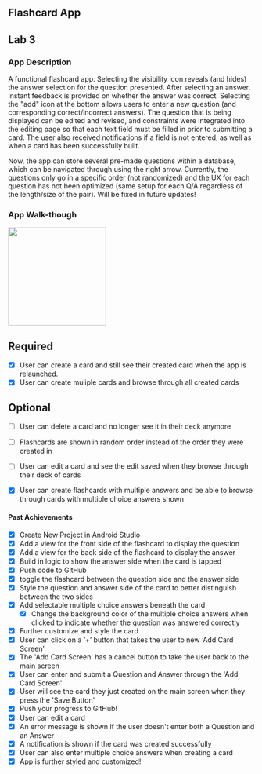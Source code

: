 ## Flashcard App

## Lab 3

### App Description
A functional flashcard app. Selecting the visibility icon reveals (and hides) the answer selection for the question presented. After selecting an answer, instant feedback is provided on whether the answer was correct. Selecting the "add" icon at the bottom allows users to enter a new question (and corresponding correct/incorrect answers). The question that is being displayed can be edited and revised, and constraints were integrated into the editing page so that each text field must be filled in prior to submitting a card. The user also received notifications if a field is not entered, as well as when a card has been successfully built. 

Now, the app can store several pre-made questions within a database, which can be navigated through using the right arrow. Currently, the questions only go in a specific order (not randomized) and the UX for each question has not been optimized (same setup for each Q/A regardless of the length/size of the pair). Will be fixed in future updates!

### App Walk-though

<img src="https://media.giphy.com/media/Q9ufFXYG24kspVD0Zy/giphy.gif" width=200><br>

## Required
- [X] User can create a card and still see their created card when the app is relaunched.
- [X] User can create muliple cards and browse through all created cards

## Optional
- [ ] User can delete a card and no longer see it in their deck anymore
- [ ] Flashcards are shown in random order instead of the order they were created in
- [ ] User can edit a card and see the edit saved when they browse through their deck of cards
- [X] User can create flashcards with multiple answers and be able to browse through cards with multiple choice answers shown


#### Past Achievements

- [X] Create New Project in Android Studio
- [X] Add a view for the front side of the flashcard to display the question
- [X] Add a view for the back side of the flashcard to display the answer
- [X] Build in logic to show the answer side when the card is tapped
- [X] Push code to GitHub
- [X] toggle the flashcard between the question side and the answer side
- [X] Style the question and answer side of the card to better distinguish between the two sides
- [X] Add selectable multiple choice answers beneath the card
   - [X] Change the background color of the multiple choice answers when clicked to indicate whether the question was answered correctly
- [X] Further customize and style the card
- [x] User can click on a ‘+’ button that takes the user to new ‘Add Card Screen’
- [x] The 'Add Card Screen' has a cancel button to take the user back to the main screen
- [x] User can enter and submit a Question and Answer through the 'Add Card Screen'
- [x] User will see the card they just created on the main screen when they press the 'Save Button'
- [x] Push your progress to GitHub!
- [x] User can edit a card
- [x] An error message is shown if the user doesn't enter both a Question and an Answer
- [x] A notification is shown if the card was created successfully
- [x] User can also enter multiple choice answers when creating a card
- [x] App is further styled and customized!
